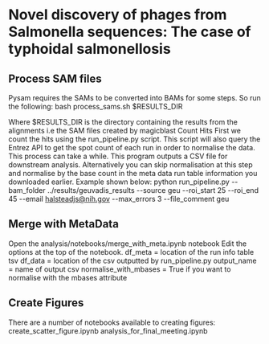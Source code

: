 # Novel discovery of phages from Salmonella sequences: The case of typhoidal salmonellosis

## Process SAM files
Pysam requires the SAMs to be converted into BAMs for some steps. So run the following:
bash process_sams.sh $RESULTS_DIR

Where $RESULTS_DIR is the directory containing the results from the alignments i.e the SAM files created by magicblast
Count Hits
First we count the hits using the run_pipeline.py script. This script will also query the Entrez API to get the spot count of each run in order to normalise the data. This process can take a while.
This program outputs a CSV file for downstream analysis.
Alternatively you can skip normalisation at this step and normalise by the base count in the meta data run table information you downloaded earlier.
Example shown below:
python run_pipeline.py --bam_folder ../results/geuvadis_results --source geu --roi_start 25 --roi_end 45 --email halsteadjs@nih.gov --max_errors 3 --file_comment geu

## Merge with MetaData
Open the analysis/notebooks/merge_with_meta.ipynb notebook
Edit the options at the top of the notebook. df_meta = location of the run info table tsv df_data = location of the csv outputted by run_pipeline.py output_name = name of output csv normalise_with_mbases = True if you want to normalise with the mbases attribute

## Create Figures
There are a number of notebooks available to creating figures:
create_scatter_figure.ipynb
analysis_for_final_meeting.ipynb
